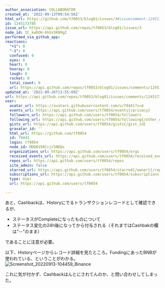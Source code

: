 ```yaml
---
author_association: COLLABORATOR
created_at: '2022-09-13T09:54:56Z'
html_url: https://github.com/tf0053/blog01/issues/3#issuecomment-1245173785
id: 1245173785
issue_url: https://api.github.com/repos/tf0053/blog01/issues/3
node_id: IC_kwDOH-6hXs5KN9gZ
performed_via_github_app: 
reactions:
  "+1": 0
  "-1": 0
  confused: 0
  eyes: 0
  heart: 0
  hooray: 0
  laugh: 0
  rocket: 0
  total_count: 0
  url: https://api.github.com/repos/tf0053/blog01/issues/comments/1245173785/reactions
updated_at: '2022-09-26T13:55:09Z'
url: https://api.github.com/repos/tf0053/blog01/issues/comments/1245173785
user:
  avatar_url: https://avatars.githubusercontent.com/u/79441?v=4
  events_url: https://api.github.com/users/tf0054/events{/privacy}
  followers_url: https://api.github.com/users/tf0054/followers
  following_url: https://api.github.com/users/tf0054/following{/other_user}
  gists_url: https://api.github.com/users/tf0054/gists{/gist_id}
  gravatar_id: ''
  html_url: https://github.com/tf0054
  id: 79441
  login: tf0054
  node_id: MDQ6VXNlcjc5NDQx
  organizations_url: https://api.github.com/users/tf0054/orgs
  received_events_url: https://api.github.com/users/tf0054/received_events
  repos_url: https://api.github.com/users/tf0054/repos
  site_admin: false
  starred_url: https://api.github.com/users/tf0054/starred{/owner}{/repo}
  subscriptions_url: https://api.github.com/users/tf0054/subscriptions
  type: User
  url: https://api.github.com/users/tf0054

---
```

あと、Cashbackは、Historyにでるトランザクションレコードとして確認できるが、
- ステータスがCompleteになったものについて
- ステータス変化の24h後になってから付与される（それまではCashbakの欄は"--"のまま）

であることに注意が必要。

以下、Historyページからレコード詳細を見たところ。FundingにあったBNBが使われている、ということがわかる。
![Screenshot_20220913-104459_Binance](https://user-images.githubusercontent.com/79441/189871961-708bc4fd-8fff-4700-b752-6903cb115e43.jpg)

これに気が付かず、Cashbackほんとにされてんのか、と問い合わせしてしまった。